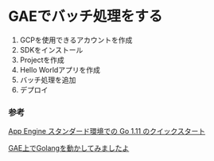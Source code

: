 # GAEでバッチ処理をする

1. GCPを使用できるアカウントを作成
1. SDKをインストール
1. Projectを作成
1. Hello Worldアプリを作成
1. バッチ処理を追加
1. デプロイ

### 参考

[App Engine スタンダード環境での Go 1.11 のクイックスタート](https://cloud.google.com/appengine/docs/standard/go111/quickstart?hl=ja)

[GAE上でGolangを動かしてみましたよ](https://foresuke.com/post/google_app_engine_go_ajax/)
